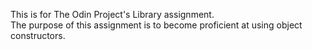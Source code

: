 This is for The Odin Project's Library assignment.  
The purpose of this assignment is to become proficient at using object constructors.